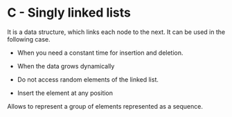 <div><h1>C - Singly linked lists</h1>
<p>
It is a data structure, which links each node to the next. It can be used in the following case.
</p>

* When you need a constant time for insertion and deletion.

* When the data grows dynamically

* Do not access random elements of the linked list.

* Insert the element at any position

Allows to represent a group of elements represented as a sequence. 
<div>
